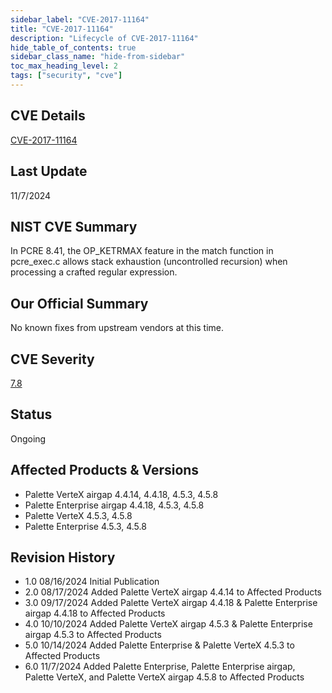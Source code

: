```yaml
---
sidebar_label: "CVE-2017-11164"
title: "CVE-2017-11164"
description: "Lifecycle of CVE-2017-11164"
hide_table_of_contents: true
sidebar_class_name: "hide-from-sidebar"
toc_max_heading_level: 2
tags: ["security", "cve"]
---
```


## CVE Details

[CVE-2017-11164](https://nvd.nist.gov/vuln/detail/CVE-2017-11164)

## Last Update

11/7/2024

## NIST CVE Summary

In PCRE 8.41, the OP_KETRMAX feature in the match function in pcre_exec.c allows stack exhaustion (uncontrolled
recursion) when processing a crafted regular expression.

## Our Official Summary

No known fixes from upstream vendors at this time.

## CVE Severity

[7.8](https://nvd.nist.gov/vuln/detail/CVE-2017-11164)

## Status

Ongoing

## Affected Products & Versions

- Palette VerteX airgap 4.4.14, 4.4.18, 4.5.3, 4.5.8
- Palette Enterprise airgap 4.4.18, 4.5.3, 4.5.8
- Palette VerteX 4.5.3, 4.5.8
- Palette Enterprise 4.5.3, 4.5.8

## Revision History

- 1.0 08/16/2024 Initial Publication
- 2.0 08/17/2024 Added Palette VerteX airgap 4.4.14 to Affected Products
- 3.0 09/17/2024 Added Palette VerteX airgap 4.4.18 & Palette Enterprise airgap 4.4.18 to Affected Products
- 4.0 10/10/2024 Added Palette VerteX airgap 4.5.3 & Palette Enterprise airgap 4.5.3 to Affected Products
- 5.0 10/14/2024 Added Palette Enterprise & Palette VerteX 4.5.3 to Affected Products
- 6.0 11/7/2024 Added Palette Enterprise, Palette Enterprise airgap, Palette VerteX, and Palette VerteX airgap 4.5.8 to Affected Products
